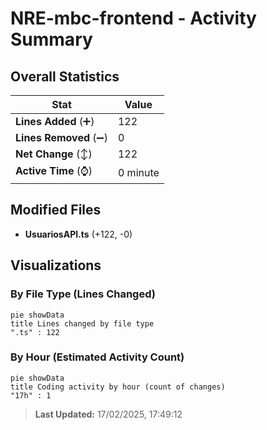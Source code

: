 # NRE-mbc-frontend - Activity Summary 

## Overall Statistics

| Stat                   | Value                                                             |
| ---------------------- | ----------------------------------------------------------------- |
| **Lines Added** (➕)   | 122                                          |
| **Lines Removed** (➖) | 0                                        |
| **Net Change** (↕)    | 122                |
| **Active Time** (⌚)   | 0 minute |


## Modified Files
- **UsuariosAPI.ts** (+122, -0)

## Visualizations

### By File Type (Lines Changed)

```mermaid
pie showData
title Lines changed by file type
".ts" : 122
```

### By Hour (Estimated Activity Count)

```mermaid
pie showData
title Coding activity by hour (count of changes)
"17h" : 1
```


> **Last Updated:** 17/02/2025, 17:49:12